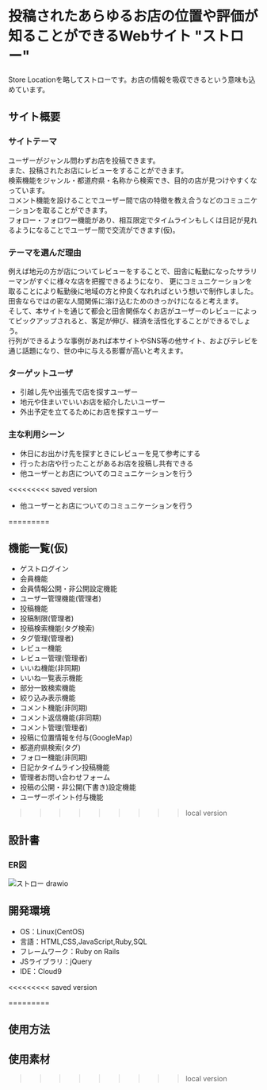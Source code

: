 # 投稿されたあらゆるお店の位置や評価が知ることができるWebサイト "ストロー"
Store Locationを略してストローです。お店の情報を吸収できるという意味も込めています。

## サイト概要
### サイトテーマ
ユーザーがジャンル問わずお店を投稿できます。<br>
また、投稿されたお店にレビューをすることができます。<br>
検索機能をジャンル・都道府県・名称から検索でき、目的の店が見つけやすくなっています。<br>
コメント機能を設けることでユーザー間で店の特徴を教え合うなどのコミュニケーションを取ることができます。<br>
フォロー・フォロワー機能があり、相互限定でタイムラインもしくは日記が見れるようになることでユーザー間で交流ができます(仮)。


### テーマを選んだ理由
例えば地元の方が店についてレビューをすることで、田舎に転勤になったサラリーマンがすぐに様々な店を把握できるようになり、
更にコミュニケーションを取ることにより転勤後に地域の方と仲良くなれればという想いで制作しました。<br>
田舎ならではの密な人間関係に溶け込むためのきっかけになると考えます。<br>
そして、本サイトを通じて都会と田舎関係なくお店がユーザーのレビューによってピックアップされると、客足が伸び、経済を活性化することができるでしょう。<br>
行列ができるような事例があれば本サイトやSNS等の他サイト、およびテレビを通じ話題になり、世の中に与える影響が高いと考えます。

### ターゲットユーザ
- 引越し先や出張先で店を探すユーザー
- 地元や住まいでいいお店を紹介したいユーザー
- 外出予定を立てるためにお店を探すユーザー

### 主な利用シーン
- 休日にお出かけ先を探すときにレビューを見て参考にする
- 行ったお店や行ったことがあるお店を投稿し共有できる
- 他ユーザーとお店についてのコミュニケーションを行う

<<<<<<<<< saved version
- 他ユーザーとお店についてのコミュニケーションを行う

=========
## 機能一覧(仮)
- ゲストログイン
- 会員機能
- 会員情報公開・非公開設定機能
- ユーザー管理機能(管理者)
- 投稿機能
- 投稿制限(管理者)
- 投稿検索機能(タグ検索)
- タグ管理(管理者)
- レビュー機能
- レビュー管理(管理者)
- いいね機能(非同期)
- いいね一覧表示機能
- 部分一致検索機能
- 絞り込み表示機能
- コメント機能(非同期)
- コメント返信機能(非同期)
- コメント管理(管理者)
- 投稿に位置情報を付与(GoogleMap)
- 都道府県検索(タグ)
- フォロー機能(非同期)
- 日記かタイムライン投稿機能
- 管理者お問い合わせフォーム
- 投稿の公開・非公開(下書き)設定機能
- ユーザーポイント付与機能

>>>>>>>>> local version
## 設計書
### ER図
![ストロー drawio](https://user-images.githubusercontent.com/121922228/221949457-89497f32-35d2-4f91-9ed4-30c318273f93.png)

## 開発環境
- OS：Linux(CentOS)
- 言語：HTML,CSS,JavaScript,Ruby,SQL
- フレームワーク：Ruby on Rails
- JSライブラリ：jQuery
- IDE：Cloud9

<<<<<<<<< saved version

=========
## 使用方法

## 使用素材
>>>>>>>>> local version
